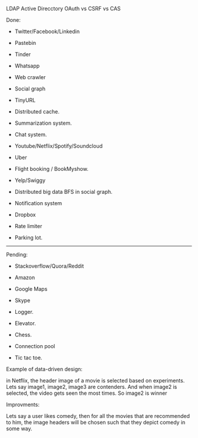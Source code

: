LDAP Active Direcctory
OAuth vs CSRF vs CAS

Done:
- Twitter/Facebook/Linkedin
- Pastebin
- Tinder
- Whatsapp
- Web crawler
- Social graph
- TinyURL
- Distributed cache.
- Summarization system.
- Chat system.
- Youtube/Netflix/Spotify/Soundcloud
- Uber
- Flight booking / BookMyshow.
- Yelp/Swiggy
- Distributed big data BFS in social graph.
- Notification system
- Dropbox
- Rate limiter

- Parking lot.

-----------

Pending:
- Stackoverflow/Quora/Reddit
- Amazon
- Google Maps
- Skype


- Logger.
- Elevator.
- Chess.
- Connection pool
- Tic tac toe.

Example of data-driven design:

in Netflix, the header image of a movie is selected based on experiments.
Lets say  image1, image2, image3 are contenders.
And when image2 is selected, the video gets seen the most times.
So image2 is winner

Improvments:

Lets say a user likes comedy, then for all the movies that are recommended to him, the image headers will be chosen such that they depict comedy in some way.